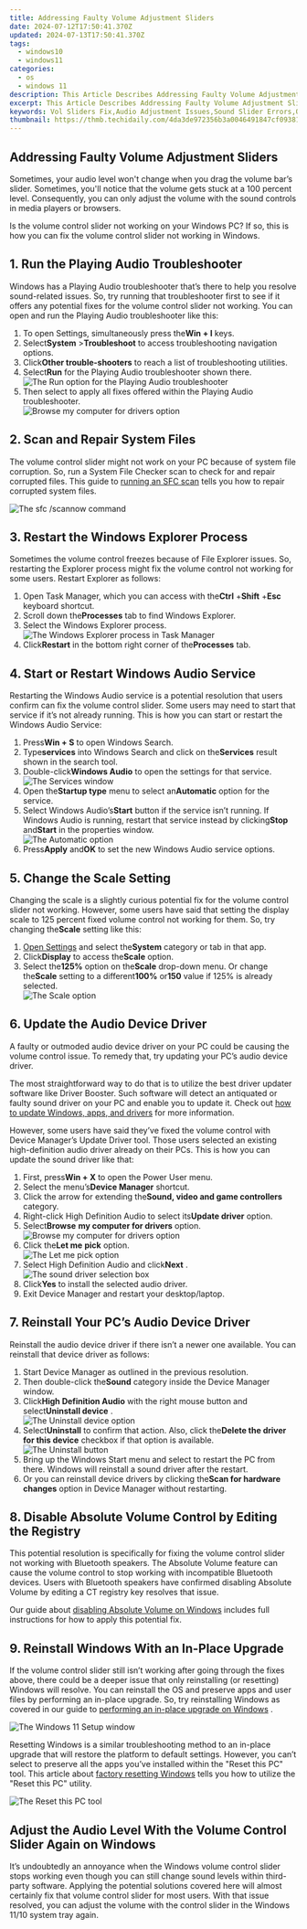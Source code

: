 ```yaml
---
title: Addressing Faulty Volume Adjustment Sliders
date: 2024-07-12T17:50:41.370Z
updated: 2024-07-13T17:50:41.370Z
tags:
  - windows10
  - windows11
categories:
  - os
  - windows 11
description: This Article Describes Addressing Faulty Volume Adjustment Sliders
excerpt: This Article Describes Addressing Faulty Volume Adjustment Sliders
keywords: Vol Sliders Fix,Audio Adjustment Issues,Sound Slider Errors,Quality Volume Control,Correct Slider Settings,Noise Reduction Methods,Faulty Audio Levels
thumbnail: https://thmb.techidaily.com/4da3de972356b3a0046491847cf09381445449045614c3b78e873505ea40a4e5.jpg
---
```


## Addressing Faulty Volume Adjustment Sliders

 Sometimes, your audio level won't change when you drag the volume bar’s slider. Sometimes, you'll notice that the volume gets stuck at a 100 percent level. Consequently, you can only adjust the volume with the sound controls in media players or browsers.

 Is the volume control slider not working on your Windows PC? If so, this is how you can fix the volume control slider not working in Windows.

## 1\. Run the Playing Audio Troubleshooter

 Windows has a Playing Audio troubleshooter that’s there to help you resolve sound-related issues. So, try running that troubleshooter first to see if it offers any potential fixes for the volume control slider not working. You can open and run the Playing Audio troubleshooter like this:

1. To open Settings, simultaneously press the**Win + I** keys.
2. Select**System** \>**Troubleshoot** to access troubleshooting navigation options.
3. Click**Other trouble-shooters** to reach a list of troubleshooting utilities.
4. Select**Run** for the Playing Audio troubleshooter shown there.  
![The Run option for the Playing Audio troubleshooter](https://static1.makeuseofimages.com/wordpress/wp-content/uploads/2023/04/playing-audio-troubleshooter.jpg)
5. Then select to apply all fixes offered within the Playing Audio troubleshooter.  
![Browse my computer for drivers option](https://static1.makeuseofimages.com/wordpress/wp-content/uploads/2023/04/browse-my-computer-for-drivers.jpg)

## 2\. Scan and Repair System Files

 The volume control slider might not work on your PC because of system file corruption. So, run a System File Checker scan to check for and repair corrupted files. This guide to [running an SFC scan](https://www.makeuseof.com/system-file-checker-sfc-windows/) tells you how to repair corrupted system files.

![The sfc /scannow command](https://static1.makeuseofimages.com/wordpress/wp-content/uploads/2023/04/the-system-file-checker.jpg)

## 3\. Restart the Windows Explorer Process

 Sometimes the volume control freezes because of File Explorer issues. So, restarting the Explorer process might fix the volume control not working for some users. Restart Explorer as follows:

1. Open Task Manager, which you can access with the**Ctrl** +**Shift** +**Esc** keyboard shortcut.
2. Scroll down the**Processes** tab to find Windows Explorer.
3. Select the Windows Explorer process.  
![The Windows Explorer process in Task Manager](https://static1.makeuseofimages.com/wordpress/wp-content/uploads/2023/04/the-restart-option.jpg)
4. Click**Restart** in the bottom right corner of the**Processes** tab.

## 4\. Start or Restart Windows Audio Service

 Restarting the Windows Audio service is a potential resolution that users confirm can fix the volume control slider. Some users may need to start that service if it’s not already running. This is how you can start or restart the Windows Audio Service:

1. Press**Win + S** to open Windows Search.
2. Type**services** into Windows Search and click on the**Services** result shown in the search tool.
3. Double-click**Windows Audio** to open the settings for that service.  
![The Services window](https://static1.makeuseofimages.com/wordpress/wp-content/uploads/2023/04/windows-audio.jpg)
4. Open the**Startup type** menu to select an**Automatic** option for the service.
5. Select Windows Audio’s**Start** button if the service isn’t running. If Windows Audio is running, restart that service instead by clicking**Stop** and**Start** in the properties window.  
![The Automatic option](https://static1.makeuseofimages.com/wordpress/wp-content/uploads/2023/04/automatic-option.jpg)
6. Press**Apply** and**OK** to set the new Windows Audio service options.

## 5\. Change the Scale Setting

 Changing the scale is a slightly curious potential fix for the volume control slider not working. However, some users have said that setting the display scale to 125 percent fixed volume control not working for them. So, try changing the**Scale** setting like this:

1. [Open Settings](https://www.makeuseof.com/windows-ways-to-open-system-settings/) and select the**System** category or tab in that app.
2. Click**Display** to access the**Scale** option.
3. Select the**125%** option on the**Scale** drop-down menu. Or change the**Scale** setting to a different**100%** or**150** value if 125% is already selected.  
![The Scale option](https://static1.makeuseofimages.com/wordpress/wp-content/uploads/2023/04/the-scale-option.jpg)

## 6\. Update the Audio Device Driver

 A faulty or outmoded audio device driver on your PC could be causing the volume control issue. To remedy that, try updating your PC’s audio device driver.

 The most straightforward way to do that is to utilize the best driver updater software like Driver Booster. Such software will detect an antiquated or faulty sound driver on your PC and enable you to update it. Check out [how to update Windows, apps, and drivers](https://www.makeuseof.com/tag/update-windows-software-guide/) for more information.

 However, some users have said they’ve fixed the volume control with Device Manager’s Update Driver tool. Those users selected an existing high-definition audio driver already on their PCs. This is how you can update the sound driver like that:

1. First, press**Win + X** to open the Power User menu.
2. Select the menu’s**Device Manager** shortcut.
3. Click the arrow for extending the**Sound, video and game controllers** category.
4. Right-click High Definition Audio to select its**Update driver** option.
5. Select**Browse** **my computer for drivers** option.  
![Browse my computer for drivers option](https://static1.makeuseofimages.com/wordpress/wp-content/uploads/2023/04/browse-my-computer-for-drivers.jpg)
6. Click the**Let me** **pick** option.  
![The Let me pick option](https://static1.makeuseofimages.com/wordpress/wp-content/uploads/2023/04/let-me-pick-option.jpg)
7. Select High Definition Audio and click**Next** .  
![The sound driver selection box](https://static1.makeuseofimages.com/wordpress/wp-content/uploads/2023/04/driver-selection.jpg)
8. Click**Yes** to install the selected audio driver.
9. Exit Device Manager and restart your desktop/laptop.

## 7\. Reinstall Your PC’s Audio Device Driver

 Reinstall the audio device driver if there isn’t a newer one available. You can reinstall that device driver as follows:

1. Start Device Manager as outlined in the previous resolution.
2. Then double-click the**Sound** category inside the Device Manager window.
3. Click**High Definition Audio** with the right mouse button and select**Uninstall device** .  
![The Uninstall device option](https://static1.makeuseofimages.com/wordpress/wp-content/uploads/2023/04/uninstall-device-option2.jpg)
4. Select**Uninstall** to confirm that action. Also, click the**Delete the driver for this device** checkbox if that option is available.  
![The Uninstall button](https://static1.makeuseofimages.com/wordpress/wp-content/uploads/2023/04/the-uninstall-button.jpg)
5. Bring up the Windows Start menu and select to restart the PC from there. Windows will reinstall a sound driver after the restart.
6. Or you can reinstall device drivers by clicking the**Scan for hardware changes** option in Device Manager without restarting.

## 8\. Disable Absolute Volume Control by Editing the Registry

 This potential resolution is specifically for fixing the volume control slider not working with Bluetooth speakers. The Absolute Volume feature can cause the volume control to stop working with incompatible Bluetooth devices. Users with Bluetooth speakers have confirmed disabling Absolute Volume by editing a CT registry key resolves that issue.

 Our guide about [disabling Absolute Volume on Windows](https://www.makeuseof.com/windows-10-absolute-volume-enable-disable/#:~:text=Go%20to%20HKEY%5FLOCAL%5FMACHINE%20%3E%20SYSTEM%20%3E%20ControlSet001,Restart%20your%20computer.) includes full instructions for how to apply this potential fix.

## 9\. Reinstall Windows With an In-Place Upgrade

 If the volume control slider still isn’t working after going through the fixes above, there could be a deeper issue that only reinstalling (or resetting) Windows will resolve. You can reinstall the OS and preserve apps and user files by performing an in-place upgrade. So, try reinstalling Windows as covered in our guide to [performing an in-place upgrade on Windows](https://www.makeuseof.com/in-place-upgrade-windows-11/) .

![The Windows 11 Setup window](https://static1.makeuseofimages.com/wordpress/wp-content/uploads/2023/04/windows-11-setup.jpg)

 Resetting Windows is a similar troubleshooting method to an in-place upgrade that will restore the platform to default settings. However, you can’t select to preserve all the apps you’ve installed within the "Reset this PC" tool. This article about [factory resetting Windows](https://www.makeuseof.com/tag/4-ways-factory-reset-windows-computer/#:~:text=To%20run%20a%20Windows%20factory,%3E%20Update%20%26%20Security%20%3E%20Recovery.) tells you how to utilize the "Reset this PC" utility.

![The Reset this PC tool](https://static1.makeuseofimages.com/wordpress/wp-content/uploads/2023/04/the-reset-this-pc-tool.jpg)

## Adjust the Audio Level With the Volume Control Slider Again on Windows

 It’s undoubtedly an annoyance when the Windows volume control slider stops working even though you can still change sound levels within third-party software. Applying the potential solutions covered here will almost certainly fix that volume control slider for most users. With that issue resolved, you can adjust the volume with the control slider in the Windows 11/10 system tray again.

<ins class="adsbygoogle"
     style="display:block"
     data-ad-format="autorelaxed"
     data-ad-client="ca-pub-7571918770474297"
     data-ad-slot="1223367746"></ins>



<ins class="adsbygoogle"
     style="display:block"
     data-ad-client="ca-pub-7571918770474297"
     data-ad-slot="8358498916"
     data-ad-format="auto"
     data-full-width-responsive="true"></ins>




